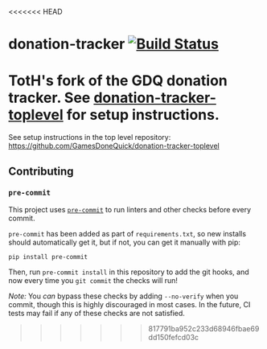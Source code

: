 <<<<<<< HEAD
# donation-tracker [![Build Status](https://travis-ci.org/TipoftheHats/donation-tracker.svg?branch=master)](https://travis-ci.org/TipoftheHats/donation-tracker)

TotH's fork of the GDQ donation tracker. See [donation-tracker-toplevel](https://github.com/TipoftheHats/donation-tracker-toplevel) for setup instructions.
=======
See setup instructions in the top level repository: https://github.com/GamesDoneQuick/donation-tracker-toplevel

## Contributing

### `pre-commit`

This project uses [`pre-commit`](https://pre-commit.com/) to run linters and other checks before every commit.

`pre-commit` has been added as part of `requirements.txt`, so new installs should automatically get it, but if not, you can get it manually with pip:

```
pip install pre-commit
```

Then, run `pre-commit install` in this repository to add the git hooks, and now every time you `git commit` the checks will run!

_Note:_ You _can_ bypass these checks by adding `--no-verify` when you commit, though this is highly discouraged in most cases. In the future, CI tests may fail if any of these checks are not satisfied.
>>>>>>> 817791ba952c233d68946fbae69dd150fefcd03c
